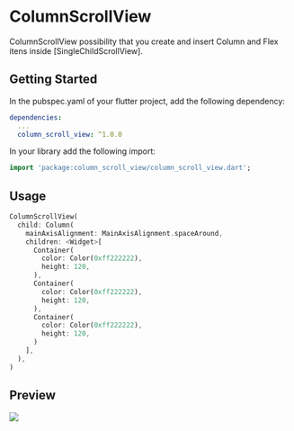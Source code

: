 # ColumnScrollView

ColumnScrollView possibility that you create and insert Column and Flex itens inside [SingleChildScrollView].

## Getting Started

In the pubspec.yaml of your flutter project, add the following dependency:

```yaml
dependencies:
  ...
  column_scroll_view: ^1.0.0
```

In your library add the following import:

```dart
import 'package:column_scroll_view/column_scroll_view.dart';
```

## Usage

```dart
ColumnScrollView(
  child: Column(
    mainAxisAlignment: MainAxisAlignment.spaceAround,
    children: <Widget>[
      Container(
        color: Color(0xff222222),
        height: 120,
      ),
      Container(
        color: Color(0xff222222),
        height: 120,
      ),
      Container(
        color: Color(0xff222222),
        height: 120,
      )
    ],
  ),
)
```

## Preview

![](https://i.imgur.com/jgttCop.png)